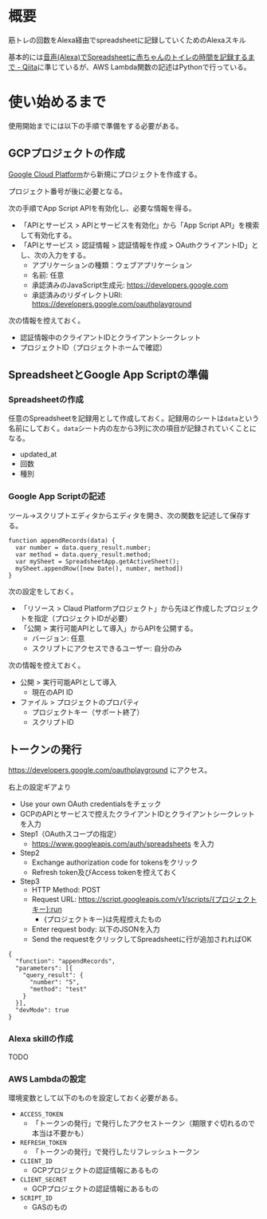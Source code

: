 # 概要

筋トレの回数をAlexa経由でspreadsheetに記録していくためのAlexaスキル

基本的には[音声(Alexa)でSpreadsheetに赤ちゃんのトイレの時間を記録するまで - Qiita](https://qiita.com/waterada/items/ce430180c314ed73a9db)に準じているが、AWS Lambda関数の記述はPythonで行っている。

# 使い始めるまで

使用開始までには以下の手順で準備をする必要がある。

## GCPプロジェクトの作成

[Google Cloud Platform](https://console.cloud.google.com/)から新規にプロジェクトを作成する。

プロジェクト番号が後に必要となる。

次の手順でApp Script APIを有効化し、必要な情報を得る。

- 「APIとサービス > APIとサービスを有効化」から「App Script API」を検索して有効化する。
- 「APIとサービス > 認証情報 > 認証情報を作成 > OAuthクライアントID」とし、次の入力をする。
    - アプリケーションの種類：ウェブアプリケーション
    - 名前: 任意
    - 承認済みのJavaScript生成元: https://developers.google.com
    - 承認済みのリダイレクトURI: https://developers.google.com/oauthplayground


次の情報を控えておく。

- 認証情報中のクライアントIDとクライアントシークレット
- プロジェクトID（プロジェクトホームで確認）

## SpreadsheetとGoogle App Scriptの準備

### Spreadsheetの作成

任意のSpreadsheetを記録用として作成しておく。記録用のシートは`data`という名前にしておく。`data`シート内の左から3列に次の項目が記録されていくことになる。

- updated_at
- 回数
- 種別

### Google App Scriptの記述

ツール→スクリプトエディタからエディタを開き、次の関数を記述して保存する。

```
function appendRecords(data) {
  var number = data.query_result.number;
  var method = data.query_result.method;
  var mySheet = SpreadsheetApp.getActiveSheet();
  mySheet.appendRow([new Date(), number, method])
}
```

次の設定をしておく。

- 「リソース > Claud Platformプロジェクト」から先ほど作成したプロジェクトを指定（プロジェクトIDが必要）
- 「公開 > 実行可能APIとして導入」からAPIを公開する。
    - バージョン: 任意
    - スクリプトにアクセスできるユーザー: 自分のみ

次の情報を控えておく。

- 公開 > 実行可能APIとして導入
    - 現在のAPI ID
- ファイル > プロジェクトのプロパティ
    - プロジェクトキー（サポート終了）
    - スクリプトID

## トークンの発行

https://developers.google.com/oauthplayground にアクセス。

右上の設定ギアより

- Use your own OAuth credentialsをチェック
- GCPのAPIとサービスで控えたクライアントIDとクライアントシークレットを入力
- Step1（OAuthスコープの指定）
    - https://www.googleapis.com/auth/spreadsheets を入力
- Step2
    - Exchange authorization code for tokensをクリック
    - Refresh token及びAccess tokenを控えておく
- Step3
    - HTTP Method: POST
    - Request URL: https://script.googleapis.com/v1/scripts/{プロジェクトキー}:run
        - {プロジェクトキー}は先程控えたもの
    - Enter request body: 以下のJSONを入力
    - Send the requestをクリックしてSpreadsheetに行が追加されればOK

```
{
  "function": "appendRecords",
  "parameters": [{
    "query_result": {
      "number": "5",
      "method": "test"
    }
  }],
  "devMode": true
}
```

### Alexa skillの作成

TODO

### AWS Lambdaの設定

環境変数として以下のものを設定しておく必要がある。

- `ACCESS_TOKEN`
    - 「トークンの発行」で発行したアクセストークン（期限すぐ切れるので本当は不要かも）
- `REFRESH_TOKEN`
    - 「トークンの発行」で発行したリフレッシュトークン
- `CLIENT_ID`
    - GCPプロジェクトの認証情報にあるもの
- `CLIENT_SECRET`
    - GCPプロジェクトの認証情報にあるもの
- `SCRIPT_ID`
    - GASのもの
